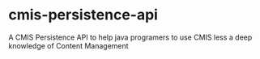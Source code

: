 # cmis-persistence-api
A CMIS Persistence API to help java programers to use CMIS less a deep knowledge of Content Management
